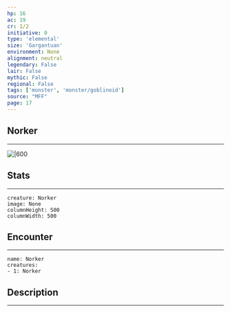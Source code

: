 ```yaml
---
hp: 16
ac: 19
cr: 1/2
initiative: 0
type: 'elemental'    
size: 'Gargantuan'
environment: None
alignment: neutral
legendary: False
lair: False
mythic: False
regional: False
tags: ['monster', 'monster/goblinoid']
source: "MFF"
page: 17
---
```


## Norker
---

![|600](D:/Program%20Files/5e.tools/img/bestiary/MFF/Norker.png)

## Stats
---

```statblock
creature: Norker
image: None
columnHeight: 500
columnWidth: 500
```

## Encounter
---

```encounter-table
name: Norker
creatures:
- 1: Norker
```

## Description
---




